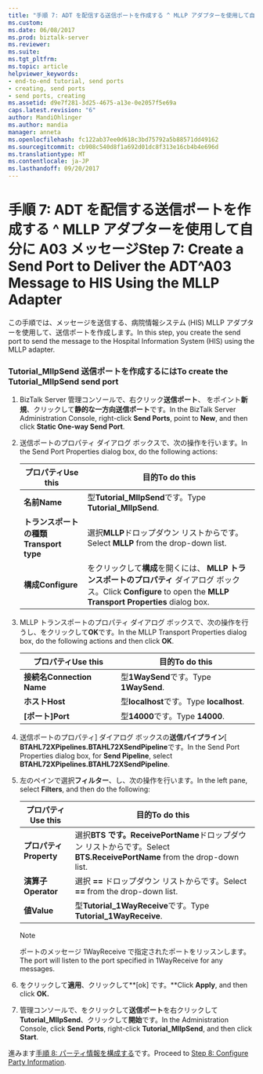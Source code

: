 ```yaml
---
title: "手順 7: ADT を配信する送信ポートを作成する ^ MLLP アダプターを使用して自分に A03 メッセージ |Microsoft ドキュメント"
ms.custom: 
ms.date: 06/08/2017
ms.prod: biztalk-server
ms.reviewer: 
ms.suite: 
ms.tgt_pltfrm: 
ms.topic: article
helpviewer_keywords:
- end-to-end tutorial, send ports
- creating, send ports
- send ports, creating
ms.assetid: d9e7f281-3d25-4675-a13e-0e2057f5e69a
caps.latest.revision: "6"
author: MandiOhlinger
ms.author: mandia
manager: anneta
ms.openlocfilehash: fc122ab37ee0d618c3bd75792a5b88571dd49162
ms.sourcegitcommit: cb908c540d8f1a692d01dc8f313e16cb4b4e696d
ms.translationtype: MT
ms.contentlocale: ja-JP
ms.lasthandoff: 09/20/2017
---
```

# <a name="step-7-create-a-send-port-to-deliver-the-adta03-message-to-his-using-the-mllp-adapter"></a><span data-ttu-id="413e4-102">手順 7: ADT を配信する送信ポートを作成する ^ MLLP アダプターを使用して自分に A03 メッセージ</span><span class="sxs-lookup"><span data-stu-id="413e4-102">Step 7: Create a Send Port to Deliver the ADT^A03 Message to HIS Using the MLLP Adapter</span></span>
<span data-ttu-id="413e4-103">この手順では、メッセージを送信する、病院情報システム (HIS) MLLP アダプターを使用して、送信ポートを作成します。</span><span class="sxs-lookup"><span data-stu-id="413e4-103">In this step, you create the send port to send the message to the Hospital Information System (HIS) using the MLLP adapter.</span></span>  
  
### <a name="to-create-the-tutorialmllpsend-send-port"></a><span data-ttu-id="413e4-104">Tutorial_MllpSend 送信ポートを作成するには</span><span class="sxs-lookup"><span data-stu-id="413e4-104">To create the Tutorial_MllpSend send port</span></span>  
  
1.  <span data-ttu-id="413e4-105">BizTalk Server 管理コンソールで、右クリック**送信ポート**、 をポイント**新規**、クリックして**静的な一方向送信ポート**です。</span><span class="sxs-lookup"><span data-stu-id="413e4-105">In the BizTalk Server Administration Console, right-click **Send Ports**, point to **New**, and then click **Static One-way Send Port**.</span></span>  
  
2.  <span data-ttu-id="413e4-106">送信ポートのプロパティ ダイアログ ボックスで、次の操作を行います。</span><span class="sxs-lookup"><span data-stu-id="413e4-106">In the Send Port Properties dialog box, do the following actions:</span></span>  
  
    |<span data-ttu-id="413e4-107">プロパティ</span><span class="sxs-lookup"><span data-stu-id="413e4-107">Use this</span></span>|<span data-ttu-id="413e4-108">目的</span><span class="sxs-lookup"><span data-stu-id="413e4-108">To do this</span></span>|  
    |--------------|----------------|  
    |<span data-ttu-id="413e4-109">**名前**</span><span class="sxs-lookup"><span data-stu-id="413e4-109">**Name**</span></span>|<span data-ttu-id="413e4-110">型**Tutorial_MllpSend**です。</span><span class="sxs-lookup"><span data-stu-id="413e4-110">Type **Tutorial_MllpSend**.</span></span>|  
    |<span data-ttu-id="413e4-111">**トランスポートの種類**</span><span class="sxs-lookup"><span data-stu-id="413e4-111">**Transport type**</span></span>|<span data-ttu-id="413e4-112">選択**MLLP**ドロップダウン リストからです。</span><span class="sxs-lookup"><span data-stu-id="413e4-112">Select **MLLP** from the drop-down list.</span></span>|  
    |<span data-ttu-id="413e4-113">**構成**</span><span class="sxs-lookup"><span data-stu-id="413e4-113">**Configure**</span></span>|<span data-ttu-id="413e4-114">をクリックして**構成**を開くには、 **MLLP トランスポートのプロパティ** ダイアログ ボックス。</span><span class="sxs-lookup"><span data-stu-id="413e4-114">Click **Configure** to open the **MLLP Transport Properties** dialog box.</span></span>|  
  
3.  <span data-ttu-id="413e4-115">MLLP トランスポートのプロパティ ダイアログ ボックスで、次の操作を行うし、をクリックして**OK**です。</span><span class="sxs-lookup"><span data-stu-id="413e4-115">In the MLLP Transport Properties dialog box, do the following actions and then click **OK**.</span></span>  
  
    |<span data-ttu-id="413e4-116">プロパティ</span><span class="sxs-lookup"><span data-stu-id="413e4-116">Use this</span></span>|<span data-ttu-id="413e4-117">目的</span><span class="sxs-lookup"><span data-stu-id="413e4-117">To do this</span></span>|  
    |--------------|----------------|  
    |<span data-ttu-id="413e4-118">**接続名**</span><span class="sxs-lookup"><span data-stu-id="413e4-118">**Connection Name**</span></span>|<span data-ttu-id="413e4-119">型**1WaySend**です。</span><span class="sxs-lookup"><span data-stu-id="413e4-119">Type **1WaySend**.</span></span>|  
    |<span data-ttu-id="413e4-120">**ホスト**</span><span class="sxs-lookup"><span data-stu-id="413e4-120">**Host**</span></span>|<span data-ttu-id="413e4-121">型**localhost**です。</span><span class="sxs-lookup"><span data-stu-id="413e4-121">Type **localhost**.</span></span>|  
    |<span data-ttu-id="413e4-122">**[ポート]**</span><span class="sxs-lookup"><span data-stu-id="413e4-122">**Port**</span></span>|<span data-ttu-id="413e4-123">型**14000**です。</span><span class="sxs-lookup"><span data-stu-id="413e4-123">Type **14000**.</span></span>|  
  
4.  <span data-ttu-id="413e4-124">送信ポートのプロパティ] ダイアログ ボックスの**送信パイプライン**[ **BTAHL72XPipelines.BTAHL72XSendPipeline**です。</span><span class="sxs-lookup"><span data-stu-id="413e4-124">In the Send Port Properties dialog box, for **Send Pipeline**, select **BTAHL72XPipelines.BTAHL72XSendPipeline**.</span></span>  
  
5.  <span data-ttu-id="413e4-125">左のペインで選択**フィルター**、し、次の操作を行います。</span><span class="sxs-lookup"><span data-stu-id="413e4-125">In the left pane, select **Filters**, and then do the following:</span></span>  
  
    |<span data-ttu-id="413e4-126">プロパティ</span><span class="sxs-lookup"><span data-stu-id="413e4-126">Use this</span></span>|<span data-ttu-id="413e4-127">目的</span><span class="sxs-lookup"><span data-stu-id="413e4-127">To do this</span></span>|  
    |--------------|----------------|  
    |<span data-ttu-id="413e4-128">**プロパティ**</span><span class="sxs-lookup"><span data-stu-id="413e4-128">**Property**</span></span>|<span data-ttu-id="413e4-129">選択**BTS です。ReceivePortName**ドロップダウン リストからです。</span><span class="sxs-lookup"><span data-stu-id="413e4-129">Select **BTS.ReceivePortName** from the drop-down list.</span></span>|  
    |<span data-ttu-id="413e4-130">**演算子**</span><span class="sxs-lookup"><span data-stu-id="413e4-130">**Operator**</span></span>|<span data-ttu-id="413e4-131">選択 **==** ドロップダウン リストからです。</span><span class="sxs-lookup"><span data-stu-id="413e4-131">Select **==** from the drop-down list.</span></span>|  
    |<span data-ttu-id="413e4-132">**値**</span><span class="sxs-lookup"><span data-stu-id="413e4-132">**Value**</span></span>|<span data-ttu-id="413e4-133">型**Tutorial_1WayReceive**です。</span><span class="sxs-lookup"><span data-stu-id="413e4-133">Type **Tutorial_1WayReceive**.</span></span>|  
  
    > [!NOTE]
    >  <span data-ttu-id="413e4-134">ポートのメッセージ 1WayReceive で指定されたポートをリッスンします。</span><span class="sxs-lookup"><span data-stu-id="413e4-134">The port will listen to the port specified in 1WayReceive for any messages.</span></span>  
  
6.  <span data-ttu-id="413e4-135">をクリックして**適用**、クリックして**[ok] です。**</span><span class="sxs-lookup"><span data-stu-id="413e4-135">Click **Apply**, and then click **OK.**</span></span>  
  
7.  <span data-ttu-id="413e4-136">管理コンソールで、をクリックして**送信ポート**を右クリックして**Tutorial_MllpSend**、クリックして**開始**です。</span><span class="sxs-lookup"><span data-stu-id="413e4-136">In the Administration Console, click **Send Ports**, right-click **Tutorial_MllpSend**, and then click **Start**.</span></span>  
  
 <span data-ttu-id="413e4-137">進みます[手順 8: パーティ情報を構成する](../../adapters-and-accelerators/accelerator-hl7/step-8-configure-party-information.md)です。</span><span class="sxs-lookup"><span data-stu-id="413e4-137">Proceed to [Step 8: Configure Party Information](../../adapters-and-accelerators/accelerator-hl7/step-8-configure-party-information.md).</span></span>